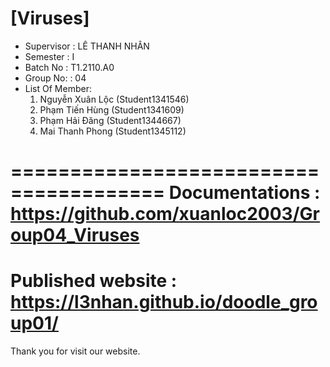 [Viruses]
=======================================
+ Supervisor		: LÊ THANH NHÂN
+ Semester		: I	
+ Batch No		: T1.2110.A0	
+ Group No:		: 04
+ List Of Member:
	1. Nguyễn Xuân Lộc  	(Student1341546)
	2. Phạm Tiến Hùng	(Student1341609)
	3. Phạm Hải Đăng 	(Student1344667)
	3. Mai Thanh Phong 	(Student1345112)   	

=======================================
Documentations : https://github.com/xuanloc2003/Group04_Viruses
=======================================
Published website : https://l3nhan.github.io/doodle_group01/
=======================================
Thank you for visit our website.

